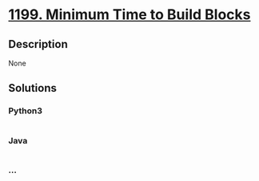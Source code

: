 # [1199. Minimum Time to Build Blocks](https://leetcode.com/problems/minimum-time-to-build-blocks)

## Description
None


## Solutions


### Python3

```python

```

### Java

```java

```

### ...
```

```
